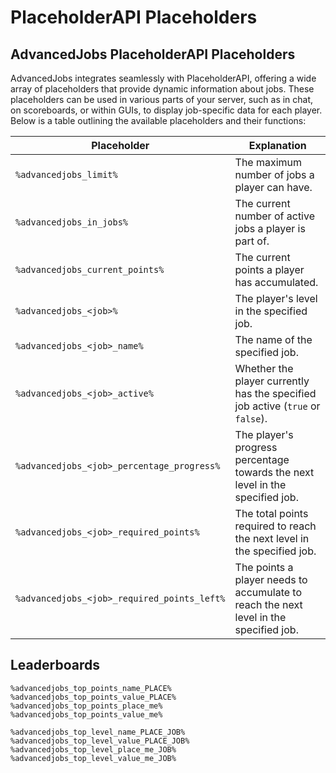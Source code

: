 # PlaceholderAPI Placeholders

## AdvancedJobs PlaceholderAPI Placeholders

AdvancedJobs integrates seamlessly with PlaceholderAPI, offering a wide array of placeholders that provide dynamic information about jobs. These placeholders can be used in various parts of your server, such as in chat, on scoreboards, or within GUIs, to display job-specific data for each player. Below is a table outlining the available placeholders and their functions:



<table data-full-width="true"><thead><tr><th>Placeholder</th><th>Explanation</th></tr></thead><tbody><tr><td><code>%advancedjobs_limit%</code></td><td>The maximum number of jobs a player can have.</td></tr><tr><td><code>%advancedjobs_in_jobs%</code></td><td>The current number of active jobs a player is part of.</td></tr><tr><td><code>%advancedjobs_current_points%</code></td><td>The current points a player has accumulated.</td></tr><tr><td><code>%advancedjobs_&#x3C;job>%</code></td><td>The player's level in the specified job.</td></tr><tr><td><code>%advancedjobs_&#x3C;job>_name%</code></td><td>The name of the specified job.</td></tr><tr><td><code>%advancedjobs_&#x3C;job>_active%</code></td><td>Whether the player currently has the specified job active (<code>true</code> or <code>false</code>).</td></tr><tr><td><code>%advancedjobs_&#x3C;job>_percentage_progress%</code></td><td>The player's progress percentage towards the next level in the specified job.</td></tr><tr><td><code>%advancedjobs_&#x3C;job>_required_points%</code></td><td>The total points required to reach the next level in the specified job.</td></tr><tr><td><code>%advancedjobs_&#x3C;job>_required_points_left%</code></td><td>The points a player needs to accumulate to reach the next level in the specified job.</td></tr></tbody></table>

## Leaderboards

```
%advancedjobs_top_points_name_PLACE%
%advancedjobs_top_points_value_PLACE%
%advancedjobs_top_points_place_me%
%advancedjobs_top_points_value_me%

%advancedjobs_top_level_name_PLACE_JOB%
%advancedjobs_top_level_value_PLACE_JOB%
%advancedjobs_top_level_place_me_JOB%
%advancedjobs_top_level_value_me_JOB%
```
